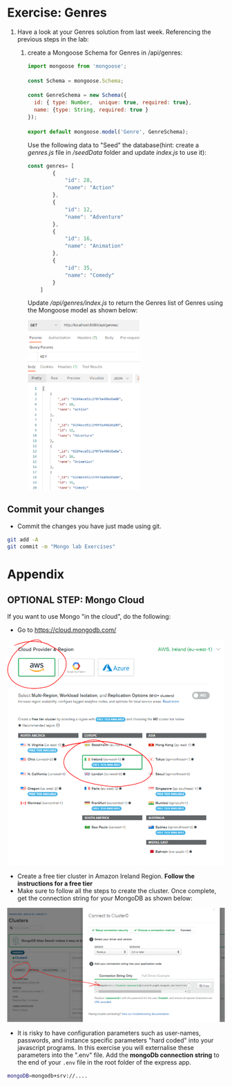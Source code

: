 # Exercise: Genres

1. Have a look at your Genres solution from last week. Referencing the previous steps in the lab:

   1. create a Mongoose Schema for Genres in /api/genres:

      ~~~javascript
      import mongoose from 'mongoose';
      
      const Schema = mongoose.Schema;
      
      const GenreSchema = new Schema({
        id: { type: Number,  unique: true, required: true},
        name: {type: String, required: true }
      });
      
      export default mongoose.model('Genre', GenreSchema);
      ~~~

      Use the following data to "Seed" the database(hint: create a *genres.js* file in */seedData* folder and update *index.js* to use it):

      ~~~javascript
      const genres= [
              {
                  "id": 28,
                  "name": "Action"
              },
              {
                  "id": 12,
                  "name": "Adventure"
              },
              {
                  "id": 16,
                  "name": "Animation"
              },
              {
                  "id": 35,
                  "name": "Comedy"
              }
          ]
      ~~~

      Update */api/genres/index.js* to return the Genres list of Genres using the Mongoose model as shown below:

      <img src="./img/image-20211117120121960.png" alt="image-20211117120121960" style="zoom: 67%;" />


## Commit your changes

- Commit the changes you have just made using git.

~~~bash
git add -A
git commit -m "Mongo lab Exercises"
~~~

# Appendix
## OPTIONAL STEP: Mongo Cloud

If you want to use Mongo "in the cloud", do the following:

- Go to  <a href="https://cloud.mongodb.com/" target="_blank">https://cloud.mongodb.com/</a>

![MongoDB Cloud](./img/cloud.png)

- Create a free tier cluster in Amazon Ireland Region. **Follow the instructions for a free tier**
- Make sure to follow all the steps to create the cluster. Once complete, get the connection string for your MongoDB as shown below:

![MongoDB Cloud](./img/connect.png)

- It is risky to have configuration parameters such as user-names, passwords, and instance specific parameters "hard coded" into your javascript programs. In this exercise you will externalise these parameters into the ".env" file. Add the **mongoDb connection string** to the end of your ``.env`` file in the root folder of the express app. 

```bash
mongoDB=mongodb+srv://....
```
